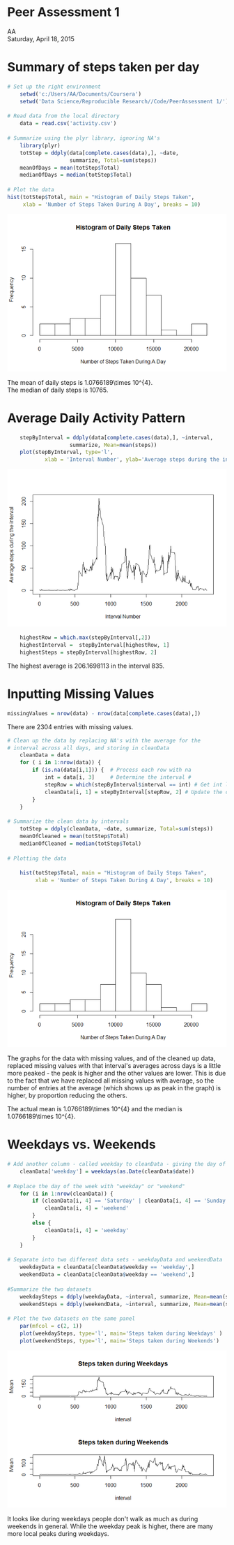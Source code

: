 # Peer Assessment 1
AA  
Saturday, April 18, 2015  

# Summary of steps taken per day



```r
# Set up the right environment 
    setwd('c:/Users/AA/Documents/Coursera')
    setwd('Data Science/Reproducible Research//Code/PeerAssessment 1/')

# Read data from the local directory
    data = read.csv('activity.csv') 

# Summarize using the plyr library, ignoring NA's
    library(plyr)
    totStep = ddply(data[complete.cases(data),], ~date, 
                    summarize, Total=sum(steps))
    meanOfDays = mean(totStep$Total)
    medianOfDays = median(totStep$Total)

# Plot the data
hist(totStep$Total, main = "Histogram of Daily Steps Taken",
     xlab = 'Number of Steps Taken During A Day', breaks = 10)
```

![](PA1_template_files/figure-html/unnamed-chunk-1-1.png) 

The mean of daily steps is 1.0766189\times 10^{4}.  
The median of daily steps is 10765.

# Average Daily Activity Pattern

```r
    stepByInterval = ddply(data[complete.cases(data),], ~interval, 
                    summarize, Mean=mean(steps))
    plot(stepByInterval, type='l', 
            xlab = 'Interval Number', ylab='Average steps during the interval')
```

![](PA1_template_files/figure-html/unnamed-chunk-2-1.png) 

```r
    highestRow = which.max(stepByInterval[,2])
    highestInterval =  stepByInterval[highestRow, 1]
    highestSteps = stepByInterval[highestRow, 2]
```

The highest average is 206.1698113 in the interval 835.

# Inputting Missing Values

```r
missingValues = nrow(data) - nrow(data[complete.cases(data),])
```

There are 2304 entries with missing values.


```r
# Clean up the data by replacing NA's with the average for the
# interval across all days, and storing in cleanData
    cleanData = data
    for ( i in 1:nrow(data)) {
        if (is.na(data[i,1])) {  # Process each row with na
            int = data[i, 3]     # Determine the interval #
            stepRow = which(stepByInterval$interval == int) # Get int list row# 
            cleanData[i, 1] = stepByInterval[stepRow, 2] # Update the clean row
        }
    }

# Summarize the clean data by intervals
    totStep = ddply(cleanData, ~date, summarize, Total=sum(steps))
    meanOfCleaned = mean(totStep$Total)
    medianOfCleaned = median(totStep$Total)

# Plotting the data

    hist(totStep$Total, main = "Histogram of Daily Steps Taken",
         xlab = 'Number of Steps Taken During A Day', breaks = 10)
```

![](PA1_template_files/figure-html/unnamed-chunk-4-1.png) 

The graphs for the data with missing values, and of the cleaned up data,
replaced missing values with that interval's averages across days is a little
more peaked - the peak is higher and the other values are lower. This
is due to the fact that we have replaced all missing values with average,
so the number of entries at the average (which shows up as peak in the
graph) is higher, by proportion reducing the others. 

The actual mean is 1.0766189\times 10^{4} and the median is 1.0766189\times 10^{4}.

# Weekdays vs. Weekends

```r
# Add another column - called weekday to cleanData - giving the day of the week
    cleanData['weekday'] = weekdays(as.Date(cleanData$date))

# Replace the day of the week with "weekday" or "weekend"
    for (i in 1:nrow(cleanData)) {
        if (cleanData[i, 4] == 'Saturday' | cleanData[i, 4] == 'Sunday' ) {
            cleanData[i, 4] = 'weekend'
        }
        else {
            cleanData[i, 4] = 'weekday'
        }
    }

# Separate into two different data sets - weekdayData and weekendData
    weekdayData = cleanData[cleanData$weekday == 'weekday',]
    weekendData = cleanData[cleanData$weekday == 'weekend',]

#Summarize the two datasets
    weekdaySteps = ddply(weekdayData, ~interval, summarize, Mean=mean(steps))
    weekendSteps = ddply(weekendData, ~interval, summarize, Mean=mean(steps))

# Plot the two datasets on the same panel
    par(mfcol = c(2, 1))
    plot(weekdaySteps, type='l', main='Steps taken during Weekdays' )
    plot(weekendSteps, type='l', main='Steps taken during Weekends')
```

![](PA1_template_files/figure-html/unnamed-chunk-5-1.png) 

It looks like during weekdays people don't walk as much as during weekends in 
general. While the weekday peak is higher, there are many more local peaks
during weekdays.






